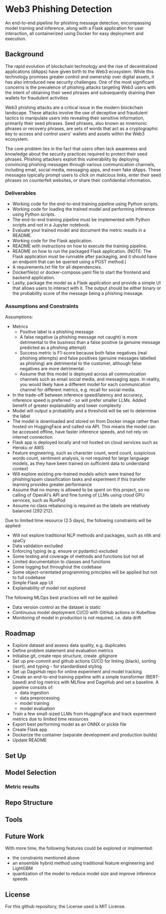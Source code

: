 # Web3 Phishing Detection

An end-to-end pipeline for phishing message detection, encompassing model training and inference, along with a Flask application for user interaction, all containerized using Docker for easy deployment and execution.

## Background

The rapid evolution of blockchain technology and the rise of decentralized applications
(dApps) have given birth to the Web3 ecosystem. While this technology promises greater
control and ownership over digital assets, it has also introduced new security challenges.
One of the most significant concerns is the prevalence of phishing attacks targeting Web3
users with the intent of obtaining their seed phrases and subsequently draining their wallets
for fraudulent activities

Web3 phishing attacks are a critical issue in the modern blockchain landscape. These
attacks involve the use of deceptive and fraudulent tactics to manipulate users into revealing
their sensitive information, primarily their seed phrases. Seed phrases, also known as
mnemonic phrases or recovery phrases, are sets of words that act as a cryptographic key to
access and control users' wallets and assets within the Web3 ecosystem.

The core problem lies in the fact that users often lack awareness and knowledge about the
security practices required to protect their seed phrases. Phishing attackers exploit this
vulnerability by deploying convincing phishing messages through various communication
channels, including email, social media, messaging apps, and even fake dApps. These
messages typically prompt users to click on malicious links, enter their seed phrases on
counterfeit websites, or share their confidential information.

### Deliverables

* Working code for the end-to-end training pipeline using Python scripts.
* Working code for loading the trained model and performing inference using Python scripts.
* The end-to-end training pipeline must be implemented with Python scripts and not in a Jupyter notebook.
* Evaluate your trained model and document the metric results in a README.
* Working code for the Flask application.
* README with instructions on how to execute the training pipeline.
* README on how to run the packaged Flask application. (NOTE: The Flask application must be runnable
after packaging, and it should have an endpoint that can be queried using a POST method.)
* A requirements.txt file for all dependencies.
* Dockerfile(s) or docker-compose.yaml file to start the frontend and backend application.
* Lastly, package the model as a Flask application and provide a simple UI that allows users
to interact with it. The output should be either binary or the probability score of the message
being a phishing message.

### Assumptions and Constraints

Assumptions:

* Metrics
  * Positive label is a phishing message
  * A false negative (a phishing message not caught) is more detrimental to the business than a false
positive (a genuine message predicted as a phishing attempt)
  * Success metric is F1-score because both false negatives (real phishing attempts) and false positives (genuine
  messages labelled as phishing) are detrimental to the customer, although false negatives are more detrimental.
  * Assume that this model is deployed across all communication channels such as email social media, and messaging apps.
  In reality, you would likely have a different model for each communication channel for different metrics, e.g. recall
  for social media.
* In the trade-off between inference speed/latency and accuracy, inference speed is preferred - so
will prefer smaller LLMs. Added benefit of greater explainability and lower complexity
* Model will output a probability and a threshold will be set to determine the label
* The model is downloaded and stored on from Docker image rather than hosted on HuggingFace and called via API. This
means the model can be accessed offline, have faster inference speeds, and not rely on internet connection.
* Flask app is deployed locally and not hosted on cloud services such as Heroku or AWS
* Feature engineering, such as character count, word count, suspicious words count, sentiment analysis, is not required
for large language models, as they have been trained on sufficient data to understand context
* Will explore existing pre-trained models which were trained for phishing/spam classification tasks and experiment if
this transfer learning provides greater performance
* Assume that no money is allowed to be spent on this project, so no calling of OpenAI's API and fine tuning of LLMs
using cloud GPU services, such as RunPod
* Assume no class rebalancing is required as the labels are relatively balanced (292:212).

Due to limited time resource (2.5 days), the following constraints will be applied:

* Will not explore traditional NLP methods and packages, such as nltk and spaCy
* Data validation excluded
* Enforcing typing (e.g. ensure or pydantic) excluded
* Some testing and coverage of methods and functions but not all
* Limited documentation to classes and functions
* Some logging but throughout the codebase
* Some object-orientated programming principles will be applied but not to full codebase
* Simple Flask app UI
* Explainability of model not explored

The following MLOps best practices will not be applied:

* Data version control as the dataset is static
* Continuous model deployment CI/CD with GitHub actions or Kubeflow
* Monitoring of model in production is not required, i.e. data drift

## Roadmap

* Explore dataset and assess data quality, e.g. duplicates
* Define problem statement and evaluation metrics
* Initialise git, create repo structure, create .gitignore
* Set up pre-commit and github actions CI/CD for linting (black), sorting (isort), and typing - for standardised styling
* Set up DagsHub repo for online experiment and model tracking
* Create an end-to-end training pipeline with a simple transformer (BERT-based) and log metrics with MLflow and DagsHub and
set a baseline. A pipeline consists of:
  * data ingestion
  * data preprocessing
  * model training
  * model evaluation
* Train a few small-sized LLMs from HuggingFace and track experiment metrics due to limited time resources
* Export best performing model as an ONNX or pickle file
* Create Flask app
* Dockerize the container (separate development and production builds)
* Update README

## Set Up

## Model Selection

### Metric results

## Repo Structure

## Tools

## Future Work

With more time, the following features could be explored or implmented:

* the constraints mentioned above
* an ensemble hybrid method using traditional feature engineering and LightGBM
* quantization of the model to reduce model size and improve inference speeds

## License

For this github repository, the License used is MIT License.
